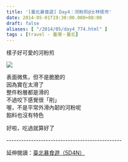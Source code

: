 ```yaml
---
title: '[臺北暴食遊] Day4：河粉煎@士林夜市'
date: 2014-05-01T19:30:00.000+08:00
draft: false
aliases: [ "/2014/05/day4_774.html" ]
tags : [travel - 臺灣・臺北]
---
```


樣子好可愛的河粉煎  

![](/images/taipei4j.jpg)

表面微焦，但不是脆脆的  
因為實在太滑了  
整件粉層都是滑的  
不過咬下感覺很「削」  
喔，不是平常外滑內韌的河粉呢  
餡料也沒有特色  
  
好啦，吃過就算好了  
  
\-----------------------------------------------  
  
延伸閱讀：[臺北暴食遊（5D4N）](https://hidie.net/taipei5d4n/)
